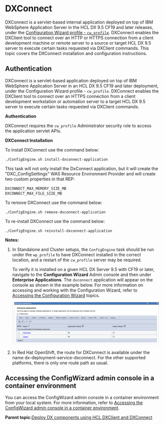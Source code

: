 # DXConnect

DXConnect is a servlet-based internal application deployed on top of IBM WebSphere Application Server in the HCL DX 9.5 CF19 and later releases, under the [Configuration Wizard profile - `cw_profile`](../config/cw_overview.md). DXConnect enables the DXClient tool to connect over an HTTP or HTTPS connection from a client development machine or remote server to a source or target HCL DX 9.5 server to execute certain tasks requested via DXClient commands. This topic covers the DXConnect installation and configuration instructions.

## Authentication

DXConnect is a servlet-based application deployed on top of IBM WebSphere Application Server in an HCL DX 9.5 CF19 and later deployment, under the Configuration Wizard profile - `cw_profile`. DXConnect enables the DXClient tool to connect over an HTTPS connection from a client development workstation or automation server to a target HCL DX 9.5 server to execute certain tasks requested via DXClient commands.

**Authentication**

DXConnect requires the `cw_profile` Administrator security role to access the application servlet APIs.

**DXConnect Installation**

To install DXConnect use the command below:

```
./ConfigEngine.sh install-dxconnect-application

```

This task will not only install the DxConnect application, but it will create the "DXC\_ConfigSettings" WAS Resource Environment Provider and will create two custom properties in that REP:

```
DXCONNECT_MAX_MEMORY_SIZE_MB
DXCONNECT_MAX_FILE_SIZE_MB

```

To remove DXConnect use the command below:

```
./ConfigEngine.sh remove-dxconnect-application

```

To re-install DXConnect use the command below:

```
./ConfigEngine.sh reinstall-dxconnect-application

```

**Notes:**

1.  In Standalone and Cluster setups, the `ConfigEngine` task should be run under the `wp_profile` to have DXConnect installed in the correct location, and a restart of the `cw_profile` server may be required.

    To verify it is installed on a given HCL DX Server 9.5 with CF19 or later, navigate to the **Configuration Wizard** Admin console and then under **Enterprise Applications**. The `dxconnect` application will appear on the console as shown in the example below. For more information on accessing and working with the Configuration Wizard, refer to [Accessing the Configuration Wizard](../config/cw_run.md) topics.

    ![](../assets/HCL_DXConnect_installation.png)

2.  In Red Hat OpenShift, the route for DXConnect is available under the name dx-deployment-service-dxconnect. For the other supported platforms, there is only one route path as usual.

## Accessing the ConfigWizard admin console in a container environment

You can access the ConfigWizard admin console in a container environment from your local system. For more information, refer to [Accessing the ConfigWizard admin console in a container environment](helm_access_configwizard.md).

**Parent topic:**[Deploy DX components using HCL DXClient and DXConnect](../containerization/deploy_dx_components_using_hcl_dx_client_and_dx_connect.md)

